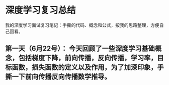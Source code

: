 # 深度学习复习总结
我的深度学习面试复习笔记：手撕的代码、概念和公式，按我的思路整理，方便自己回看。


## 第一天（6月22号）： 今天回顾了一些深度学习基础概念，包括梯度下降，前向传播，反向传播，学习率，目标函数，损失函数的定义以及作用，为了加深印象，手撕一下前向传播反向传播数学推导。

